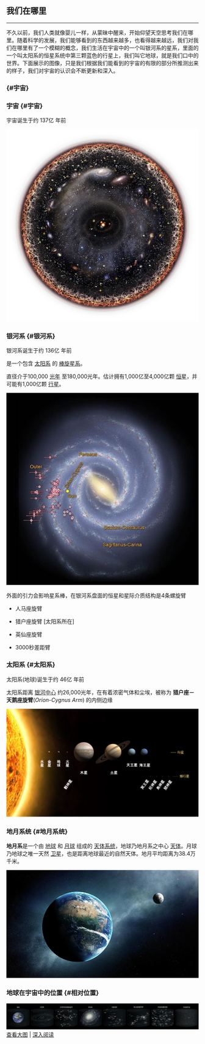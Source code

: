 ## 我们在哪里

---

不久以前，我们人类就像婴儿一样，从蒙昧中醒来，开始仰望天空思考我们在哪里。随着科学的发展，我们能够看到的东西越来越多，也看得越来越远，我们对我们在哪里有了一个模糊的概念，我们生活在宇宙中的一个叫银河系的星系，里面的一个叫太阳系的恒星系统中第三颗蓝色的行星上，我们叫它地球，就是我们口中的世界。下面展示的图像，只是我们根据我们能看到的宇宙的有限的部分所推测出来的样子，我们对宇宙的认识会不断更新和深入。

###  {#宇宙}

### 宇宙 {#宇宙}

宇宙诞生于约 137亿 年前

![](/assets/observable-universe.png)

### 银河系 {#银河系}

银河系诞生于约 136亿 年前

是一个包含 [太阳系](https://zh.wikipedia.org/wiki/太陽系) 的 [棒旋星系](https://zh.wikipedia.org/wiki/棒旋星系)。

直径介于100,000 [光年](https://zh.wikipedia.org/wiki/光年) 至180,000光年。估计拥有1,000亿至4,000亿颗 [恒星](https://zh.wikipedia.org/wiki/恆星)，并可能有1,000亿颗 [行星](https://zh.wikipedia.org/wiki/行星)。

![](/assets/milky-way.jpg)

外面的引力会影响星系棒，在银河系盘面的恒星和星际介质结构是4条螺旋臂

* 人马座旋臂

* 猎户座旋臂 \[太阳系所在\]

* 英仙座旋臂

* 3000秒差距臂

### 太阳系 {#太阳系}

太阳系\(地球\)诞生于约 46亿 年前

太阳系距离 [银河中心](https://zh.wikipedia.org/wiki/銀心) 约26,000光年，在有着浓密气体和尘埃，被称为 **猎户座－天鹅座旋臂**\(_Orion_-_Cygnus Arm_\) 的内侧边缘

![](/assets/solar-system.jpg)

### 地月系统 {#地月系统}

**地月系**是一个由 [地球](https://zh.wikipedia.org/wiki/地球) 和 [月球](https://zh.wikipedia.org/wiki/月球) 组成的 [天体系统](https://zh.wikipedia.org/w/index.php?title=天体系统&action=edit&redlink=1)，地球乃地月系之中心 [天体](https://zh.wikipedia.org/wiki/天体列表)。月球乃地球之唯一天然 [卫星](https://zh.wikipedia.org/wiki/卫星)，也是距离地球最近的自然天体。地月平均距离为38.4万千米。

![](/assets/earth-and-moon.jpg)

### 地球在宇宙中的位置 {#相对位置}

![](/assets/where-are-we.png)[查看大图](https://zh.wikipedia.org/wiki/地球在宇宙中的位置#/media/File:地球在宇宙中的位置.jpeg) \| [深入阅读](https://zh.wikipedia.org/wiki/地球在宇宙中的位置)


